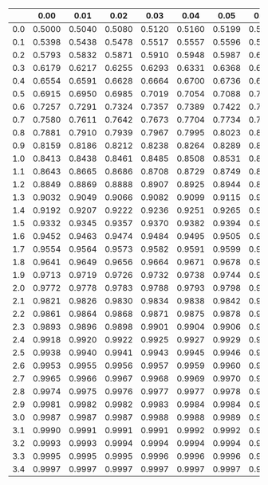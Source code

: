 
|     |  0.00  |  0.01  |  0.02  |  0.03  |  0.04  |  0.05  |  0.06  |  0.07  |  0.08  |  0.09  |
| :-: | :----: | :----: | :----: | :----: | :----: | :----: | :----: | :----: | :----: | :----: |
| 0.0 | 0.5000 | 0.5040 | 0.5080 | 0.5120 | 0.5160 | 0.5199 | 0.5239 | 0.5279 | 0.5319 | 0.5359 |
| 0.1 | 0.5398 | 0.5438 | 0.5478 | 0.5517 | 0.5557 | 0.5596 | 0.5636 | 0.5675 | 0.5714 | 0.5753 |
| 0.2 | 0.5793 | 0.5832 | 0.5871 | 0.5910 | 0.5948 | 0.5987 | 0.6026 | 0.6064 | 0.6103 | 0.6141 |
| 0.3 | 0.6179 | 0.6217 | 0.6255 | 0.6293 | 0.6331 | 0.6368 | 0.6406 | 0.6443 | 0.6480 | 0.6517 |
| 0.4 | 0.6554 | 0.6591 | 0.6628 | 0.6664 | 0.6700 | 0.6736 | 0.6772 | 0.6808 | 0.6844 | 0.6879 |
| 0.5 | 0.6915 | 0.6950 | 0.6985 | 0.7019 | 0.7054 | 0.7088 | 0.7123 | 0.7157 | 0.7190 | 0.7224 |
| 0.6 | 0.7257 | 0.7291 | 0.7324 | 0.7357 | 0.7389 | 0.7422 | 0.7454 | 0.7486 | 0.7517 | 0.7549 |
| 0.7 | 0.7580 | 0.7611 | 0.7642 | 0.7673 | 0.7704 | 0.7734 | 0.7764 | 0.7794 | 0.7823 | 0.7852 |
| 0.8 | 0.7881 | 0.7910 | 0.7939 | 0.7967 | 0.7995 | 0.8023 | 0.8051 | 0.8078 | 0.8106 | 0.8133 |
| 0.9 | 0.8159 | 0.8186 | 0.8212 | 0.8238 | 0.8264 | 0.8289 | 0.8315 | 0.8340 | 0.8365 | 0.8389 |
| 1.0 | 0.8413 | 0.8438 | 0.8461 | 0.8485 | 0.8508 | 0.8531 | 0.8554 | 0.8577 | 0.8599 | 0.8621 |
| 1.1 | 0.8643 | 0.8665 | 0.8686 | 0.8708 | 0.8729 | 0.8749 | 0.8770 | 0.8790 | 0.8810 | 0.8830 |
| 1.2 | 0.8849 | 0.8869 | 0.8888 | 0.8907 | 0.8925 | 0.8944 | 0.8962 | 0.8980 | 0.8997 | 0.9015 |
| 1.3 | 0.9032 | 0.9049 | 0.9066 | 0.9082 | 0.9099 | 0.9115 | 0.9131 | 0.9147 | 0.9162 | 0.9177 |
| 1.4 | 0.9192 | 0.9207 | 0.9222 | 0.9236 | 0.9251 | 0.9265 | 0.9279 | 0.9292 | 0.9306 | 0.9319 |
| 1.5 | 0.9332 | 0.9345 | 0.9357 | 0.9370 | 0.9382 | 0.9394 | 0.9406 | 0.9418 | 0.9429 | 0.9441 |
| 1.6 | 0.9452 | 0.9463 | 0.9474 | 0.9484 | 0.9495 | 0.9505 | 0.9515 | 0.9525 | 0.9535 | 0.9545 |
| 1.7 | 0.9554 | 0.9564 | 0.9573 | 0.9582 | 0.9591 | 0.9599 | 0.9608 | 0.9616 | 0.9625 | 0.9633 |
| 1.8 | 0.9641 | 0.9649 | 0.9656 | 0.9664 | 0.9671 | 0.9678 | 0.9686 | 0.9693 | 0.9699 | 0.9706 |
| 1.9 | 0.9713 | 0.9719 | 0.9726 | 0.9732 | 0.9738 | 0.9744 | 0.9750 | 0.9756 | 0.9761 | 0.9767 |
| 2.0 | 0.9772 | 0.9778 | 0.9783 | 0.9788 | 0.9793 | 0.9798 | 0.9803 | 0.9808 | 0.9812 | 0.9817 |
| 2.1 | 0.9821 | 0.9826 | 0.9830 | 0.9834 | 0.9838 | 0.9842 | 0.9846 | 0.9850 | 0.9854 | 0.9857 |
| 2.2 | 0.9861 | 0.9864 | 0.9868 | 0.9871 | 0.9875 | 0.9878 | 0.9881 | 0.9884 | 0.9887 | 0.9890 |
| 2.3 | 0.9893 | 0.9896 | 0.9898 | 0.9901 | 0.9904 | 0.9906 | 0.9909 | 0.9911 | 0.9913 | 0.9916 |
| 2.4 | 0.9918 | 0.9920 | 0.9922 | 0.9925 | 0.9927 | 0.9929 | 0.9931 | 0.9932 | 0.9934 | 0.9936 |
| 2.5 | 0.9938 | 0.9940 | 0.9941 | 0.9943 | 0.9945 | 0.9946 | 0.9948 | 0.9949 | 0.9951 | 0.9952 |
| 2.6 | 0.9953 | 0.9955 | 0.9956 | 0.9957 | 0.9959 | 0.9960 | 0.9961 | 0.9962 | 0.9963 | 0.9964 |
| 2.7 | 0.9965 | 0.9966 | 0.9967 | 0.9968 | 0.9969 | 0.9970 | 0.9971 | 0.9972 | 0.9973 | 0.9974 |
| 2.8 | 0.9974 | 0.9975 | 0.9976 | 0.9977 | 0.9977 | 0.9978 | 0.9979 | 0.9979 | 0.9980 | 0.9981 |
| 2.9 | 0.9981 | 0.9982 | 0.9982 | 0.9983 | 0.9984 | 0.9984 | 0.9985 | 0.9985 | 0.9986 | 0.9986 |
| 3.0 | 0.9987 | 0.9987 | 0.9987 | 0.9988 | 0.9988 | 0.9989 | 0.9989 | 0.9989 | 0.9990 | 0.9990 |
| 3.1 | 0.9990 | 0.9991 | 0.9991 | 0.9991 | 0.9992 | 0.9992 | 0.9992 | 0.9992 | 0.9993 | 0.9993 |
| 3.2 | 0.9993 | 0.9993 | 0.9994 | 0.9994 | 0.9994 | 0.9994 | 0.9994 | 0.9995 | 0.9995 | 0.9995 |
| 3.3 | 0.9995 | 0.9995 | 0.9995 | 0.9996 | 0.9996 | 0.9996 | 0.9996 | 0.9996 | 0.9996 | 0.9997 |
| 3.4 | 0.9997 | 0.9997 | 0.9997 | 0.9997 | 0.9997 | 0.9997 | 0.9997 | 0.9997 | 0.9997 | 0.9998 |
